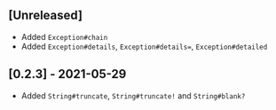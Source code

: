 ## [Unreleased]

- Added `Exception#chain`
- Added `Exception#details`, `Exception#details=`, `Exception#detailed`

## [0.2.3] - 2021-05-29

- Added `String#truncate`, `String#truncate!` and `String#blank?`
